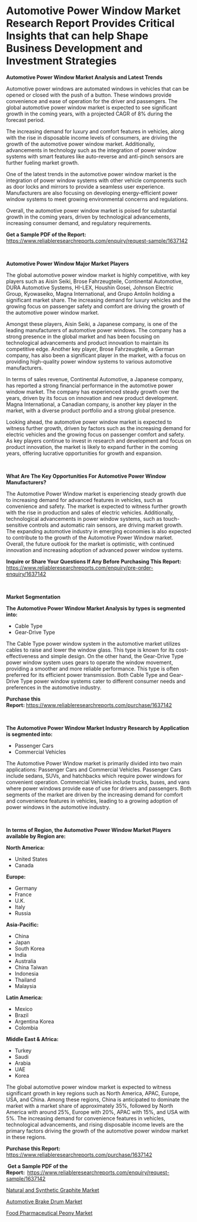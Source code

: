<p><h1>Automotive Power Window Market Research Report Provides Critical Insights that can help Shape Business Development and Investment Strategies</h1></p><p><strong>Automotive Power Window Market Analysis and Latest Trends</strong></p>
<p><p>Automotive power windows are automated windows in vehicles that can be opened or closed with the push of a button. These windows provide convenience and ease of operation for the driver and passengers. The global automotive power window market is expected to see significant growth in the coming years, with a projected CAGR of 8% during the forecast period.</p><p>The increasing demand for luxury and comfort features in vehicles, along with the rise in disposable income levels of consumers, are driving the growth of the automotive power window market. Additionally, advancements in technology such as the integration of power window systems with smart features like auto-reverse and anti-pinch sensors are further fueling market growth.</p><p>One of the latest trends in the automotive power window market is the integration of power window systems with other vehicle components such as door locks and mirrors to provide a seamless user experience. Manufacturers are also focusing on developing energy-efficient power window systems to meet growing environmental concerns and regulations.</p><p>Overall, the automotive power window market is poised for substantial growth in the coming years, driven by technological advancements, increasing consumer demand, and regulatory requirements.</p></p>
<p><strong>Get a Sample PDF of the Report:&nbsp;</strong> <a href="https://www.reliableresearchreports.com/enquiry/request-sample/1637142">https://www.reliableresearchreports.com/enquiry/request-sample/1637142</a></p>
<p>&nbsp;</p>
<p><strong>Automotive Power Window Major Market Players</strong></p>
<p><p>The global automotive power window market is highly competitive, with key players such as Aisin Seiki, Brose Fahrzeugteile, Continental Automotive, DURA Automotive Systems, HI-LEX, Houshin Gosei, Johnson Electric Group, Kyowaseiko, Magna International, and Grupo Antolin holding a significant market share. The increasing demand for luxury vehicles and the growing focus on passenger safety and comfort are driving the growth of the automotive power window market.</p><p>Amongst these players, Aisin Seiki, a Japanese company, is one of the leading manufacturers of automotive power windows. The company has a strong presence in the global market and has been focusing on technological advancements and product innovation to maintain its competitive edge. Another key player, Brose Fahrzeugteile, a German company, has also been a significant player in the market, with a focus on providing high-quality power window systems to various automotive manufacturers.</p><p>In terms of sales revenue, Continental Automotive, a Japanese company, has reported a strong financial performance in the automotive power window market. The company has experienced steady growth over the years, driven by its focus on innovation and new product development. Magna International, a Canadian company, is another key player in the market, with a diverse product portfolio and a strong global presence.</p><p>Looking ahead, the automotive power window market is expected to witness further growth, driven by factors such as the increasing demand for electric vehicles and the growing focus on passenger comfort and safety. As key players continue to invest in research and development and focus on product innovation, the market is likely to expand further in the coming years, offering lucrative opportunities for growth and expansion.</p></p>
<p>&nbsp;</p>
<p><strong>What Are The Key Opportunities For Automotive Power Window Manufacturers?</strong></p>
<p><p>The Automotive Power Window market is experiencing steady growth due to increasing demand for advanced features in vehicles, such as convenience and safety. The market is expected to witness further growth with the rise in production and sales of electric vehicles. Additionally, technological advancements in power window systems, such as touch-sensitive controls and automatic rain sensors, are driving market growth. The expanding automotive industry in emerging economies is also expected to contribute to the growth of the Automotive Power Window market. Overall, the future outlook for the market is optimistic, with continued innovation and increasing adoption of advanced power window systems.</p></p>
<p><strong>Inquire or Share Your Questions If Any Before Purchasing This Report:</strong> <a href="https://www.reliableresearchreports.com/enquiry/pre-order-enquiry/1637142">https://www.reliableresearchreports.com/enquiry/pre-order-enquiry/1637142</a></p>
<p>&nbsp;</p>
<p><strong>Market Segmentation</strong></p>
<p><strong>The Automotive Power Window Market Analysis by types is segmented into:</strong></p>
<p><ul><li>Cable Type</li><li>Gear-Drive Type</li></ul></p>
<p><p>The Cable Type power window system in the automotive market utilizes cables to raise and lower the window glass. This type is known for its cost-effectiveness and simple design. On the other hand, the Gear-Drive Type power window system uses gears to operate the window movement, providing a smoother and more reliable performance. This type is often preferred for its efficient power transmission. Both Cable Type and Gear-Drive Type power window systems cater to different consumer needs and preferences in the automotive industry.</p></p>
<p><strong>Purchase this Report:&nbsp;</strong><a href="https://www.reliableresearchreports.com/purchase/1637142">https://www.reliableresearchreports.com/purchase/1637142</a></p>
<p>&nbsp;</p>
<p><strong>The Automotive Power Window Market Industry Research by Application is segmented into:</strong></p>
<p><ul><li>Passenger Cars</li><li>Commercial Vehicles</li></ul></p>
<p><p>The Automotive Power Window market is primarily divided into two main applications: Passenger Cars and Commercial Vehicles. Passenger Cars include sedans, SUVs, and hatchbacks which require power windows for convenient operation. Commercial Vehicles include trucks, buses, and vans where power windows provide ease of use for drivers and passengers. Both segments of the market are driven by the increasing demand for comfort and convenience features in vehicles, leading to a growing adoption of power windows in the automotive industry.</p></p>
<p>&nbsp;</p>
<p><strong>In terms of Region, the Automotive Power Window Market Players available by Region are:</strong></p>
<p>
    <p> <strong> North America: </strong>
        <ul>
            <li>United States</li>
            <li>Canada</li>
        </ul>
        </p> 
    <p> <strong> Europe: </strong>
        <ul>
            <li>Germany</li>
            <li>France</li>
            <li>U.K.</li>
            <li>Italy</li>
            <li>Russia</li>
        </ul>
        </p> 
    <p> <strong> Asia-Pacific: </strong>
        <ul>
            <li>China</li>
            <li>Japan</li>
            <li>South Korea</li>
            <li>India</li>
            <li>Australia</li>
            <li>China Taiwan</li>
            <li>Indonesia</li>
            <li>Thailand</li>
            <li>Malaysia</li>
        </ul>
        </p> 
    <p> <strong> Latin America: </strong>
        <ul>
            <li>Mexico</li>
            <li>Brazil</li>
            <li>Argentina Korea</li>
            <li>Colombia</li>
        </ul>
        </p> 
    <p> <strong> Middle East & Africa: </strong>
        <ul>
            <li>Turkey</li>
            <li>Saudi</li>
            <li>Arabia</li>
            <li>UAE</li>
            <li>Korea</li>
        </ul>
    </p>
    </p>
<p><p>The global automotive power window market is expected to witness significant growth in key regions such as North America, APAC, Europe, USA, and China. Among these regions, China is anticipated to dominate the market with a market share of approximately 35%, followed by North America with around 25%, Europe with 20%, APAC with 15%, and USA with 5%. The increasing demand for convenience features in vehicles, technological advancements, and rising disposable income levels are the primary factors driving the growth of the automotive power window market in these regions.</p></p>
<p><strong>Purchase this Report: </strong><a href="https://www.reliableresearchreports.com/purchase/1637142">https://www.reliableresearchreports.com/purchase/1637142</a></p>
<p>&nbsp;<strong>Get a Sample PDF of the Report:&nbsp;&nbsp;</strong><a href="https://www.reliableresearchreports.com/enquiry/request-sample/1637142">https://www.reliableresearchreports.com/enquiry/request-sample/1637142</a></p>
<p><strong></strong></p>
<p><p><a href="https://view.publitas.com/reportprime-1/natural-and-synthetic-graphite-market-share-market-new-trends-analysis-report-by-type-by-application-by-end-use-by-region-and-segment-forecasts-2023-2030/">Natural and Synthetic Graphite Market</a></p><p><a href="https://view.publitas.com/reportprime-1/automotive-brake-drum-market-challenges-opportunities-and-growth-drivers-and-major-market-players-forecasted-for-period-from-2023-2030/">Automotive Brake Drum Market</a></p><p><a href="https://view.publitas.com/reportprime-1/food-pharmaceutical-peony-market-research-report-unlocks-analysis-on-the-market-financial-status-market-size-and-market-revenue-upto-2030/">Food Pharmaceutical Peony Market</a></p></p>